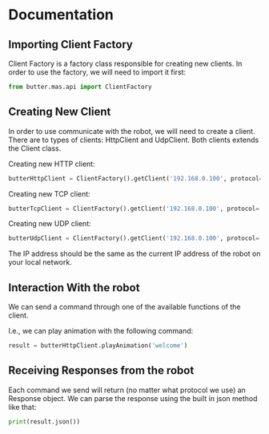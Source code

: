 # Documentation

## Importing Client Factory

Client Factory is a factory class responsible for creating new clients.
In order to use the factory, we will need to import it first:

```python
from butter.mas.api import ClientFactory
```

## Creating New Client

In order to use communicate with the robot, we will need to create a client.
There are to types of clients: HttpClient and UdpClient.
Both clients extends the Client class.

Creating new HTTP client:

```python
butterHttpClient = ClientFactory().getClient('192.168.0.100', protocol='http')  # use you robot ip here
```

Creating new TCP client:

```python
butterTcpClient = ClientFactory().getClient('192.168.0.100', protocol='tcp')  # use you robot ip here
```

Creating new UDP client:

```python
butterUdpClient = ClientFactory().getClient('192.168.0.100', protocol='udp')    # use you robot ip here
```

The IP address should be the same as the current IP address of the robot on your local network.

## Interaction With the robot

We can send a command through one of the available functions of the client.

I.e., we can play animation with the following command:

```python
result = butterHttpClient.playAnimation('welcome')
```

## Receiving Responses from the robot

Each command we send will return (no matter what protocol we use) an Response object.
We can parse the response using the built in json method like that:

```python
print(result.json())
```
